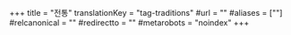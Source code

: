 +++
title = "전통"
translationKey = "tag-traditions"
#url = ""
#aliases = [""]
#relcanonical = ""
#redirectto = ""
#metarobots = "noindex"
+++
